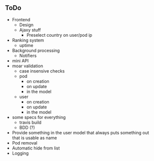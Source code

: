 ## ToDo

- Frontend
  - Design
  - Ajaxy stuff
    - Preselect country on user/pod ip
- Ranking system
  - uptime
- Background processing
  - Notifiers
- mini API
- moar validation
  - case insensive checks
  - pod
    - on creation
    - on update
    - in the model
  - user
    - on creation
    - on update
    - in the model
- some specs for everything
  - travis build
  - BDD (?)
- Provide something in the user model that always puts something out that is usable as name
- Pod removal
- Automatic hide from list
- Logging
